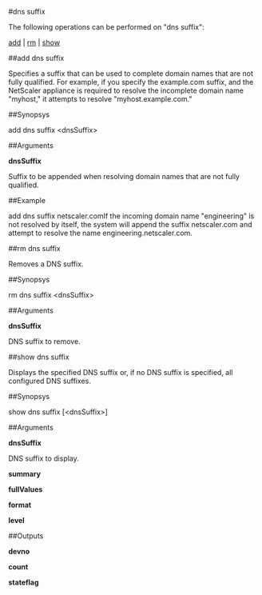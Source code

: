 #dns suffix

The following operations can be performed on "dns suffix":


[add](#add-dns-suffix) | [rm](#rm-dns-suffix) | [show](#show-dns-suffix)

##add dns suffix

Specifies a suffix that can be used to complete domain names that are not fully qualified. For example, if you specify the example.com suffix, and the NetScaler appliance is required to resolve the incomplete domain name "myhost," it attempts to resolve "myhost.example.com."


##Synopsys

add dns suffix &lt;dnsSuffix>


##Arguments

<b>dnsSuffix</b>
Suffix to be appended when resolving domain names that are not fully qualified.



##Example

add dns suffix netscaler.comIf the incoming domain name "engineering" is not resolved by itself, the system will append the suffix netscaler.com and attempt to resolve the name engineering.netscaler.com.

##rm dns suffix

Removes a DNS suffix.


##Synopsys

rm dns suffix &lt;dnsSuffix>


##Arguments

<b>dnsSuffix</b>
DNS suffix to remove.



##show dns suffix

Displays the specified DNS suffix or, if no DNS suffix is specified, all configured DNS suffixes.


##Synopsys

show dns suffix [&lt;dnsSuffix>]


##Arguments

<b>dnsSuffix</b>
DNS suffix to display.

<b>summary</b>

<b>fullValues</b>

<b>format</b>

<b>level</b>



##Outputs

<b>devno</b>

<b>count</b>

<b>stateflag</b>



